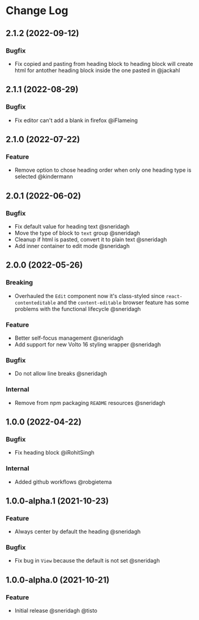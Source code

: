 # Change Log

## 2.1.2 (2022-09-12)

### Bugfix

- Fix copied and pasting from heading block to heading block will create html for antother heading block inside the one pasted in @jackahl

## 2.1.1 (2022-08-29)

### Bugfix

- Fix editor can't add a blank in firefox @iFlameing

## 2.1.0 (2022-07-22)

### Feature

- Remove option to chose heading order when only one heading type is selected @kindermann

## 2.0.1 (2022-06-02)

### Bugfix

- Fix default value for heading text @sneridagh
- Move the type of block to `text` group @sneridagh
- Cleanup if html is pasted, convert it to plain text @sneridagh
- Add inner container to edit mode @sneridagh

## 2.0.0 (2022-05-26)

### Breaking

- Overhauled the `Edit` component now it's class-styled since `react-contenteditable` and the `content-editable` browser feature has some problems with the functional lifecycle @sneridagh

### Feature

- Better self-focus management @sneridagh
- Add support for new Volto 16 styling wrapper @sneridagh

### Bugfix

- Do not allow line breaks @sneridagh

### Internal

- Remove from npm packaging `README` resources @sneridagh

## 1.0.0 (2022-04-22)

### Bugfix

- Fix heading block @iRohitSingh

### Internal

- Added github workflows @robgietema

## 1.0.0-alpha.1 (2021-10-23)

### Feature

- Always center by default the heading @sneridagh

### Bugfix

- Fix bug in `View` because the default is not set @sneridagh

## 1.0.0-alpha.0 (2021-10-21)

### Feature

- Initial release @sneridagh @tisto

